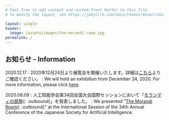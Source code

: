 ```yaml
---
# Feel free to add content and custom Front Matter to this file.
# To modify the layout, see https://jekyllrb.com/docs/themes/#overriding-theme-defaults

layout: single
header:
  image: /assets/images/the-morandi-room.jpg
permalink: /
---
```


<!-- from here -->
## お知らせ - Information

2020.12.17
: 2020年12月24日より展覧会を開催いたします。詳細は<a href="exhibition-2020/index.html" onclick="gtag('event', 'click', {'event_category': 'transition', 'event_label': 'home to exhibition 2020 (ja)', 'value': '1'});">こちら</a>よりご確認ください。
: We will hold an exhibition from December 24, 2020. For more information, please click <a href="exhibition-2020/index.html" onclick="gtag('event', 'click', {'event_category': 'transition', 'event_label': 'home to exhibition 2020 (en)', 'value': '1'});">here</a>.

2020.06.09
: 人工知能学会第34回全国大会国際セッションにおいて「[モランディの部屋](https://www.jstage.jst.go.jp/article/pjsai/JSAI2020/0/JSAI2020_1G3ES504/_article/-char/ja/){: .outbound}」を発表しました。
: We presented "[The Morandi Room](https://www.jstage.jst.go.jp/article/pjsai/JSAI2020/0/JSAI2020_1G3ES504/_article/-char/en/){: .outbound}" at the International Session of the 34th Annual Conference of the Japanese Society for Artificial Intelligence.

<script>
function trackOutboundLink(event) {
  console.log(event.target.textContent);
  gtag('event', 'click', {
    event_category: 'outbound',
    event_label: event.target.textContent + ' ⇢ ' + event.target.href,
    transport_type: 'beacon',
    event_callback: function () {
      document.location = event.target.href;
    },
  });
}

document.querySelectorAll('a.outbound').forEach((item) => {
  item.addEventListener('click', trackOutboundLink);
});
</script>
